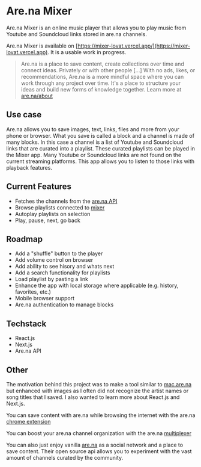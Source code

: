 # Are.na Mixer
Are.na Mixer is an online music player that allows you to play music from Youtube and Soundcloud links stored in are.na channels. 

Are.na Mixer is available on [https://mixer-lovat.vercel.app/](https://mixer-lovat.vercel.app). It is a usable work in progress.

> Are.na is a place to save content, create collections over time and connect ideas. Privately or with other people [...] With no ads, likes, or recommendations, Are.na is a more mindful space where you can work through any project over time. It's a place to structure your ideas and build new forms of knowledge together. Learn more at [are.na/about](https://www.are.na/about)

## Use case
Are.na allows you to save images, text, links, files and more from your phone or browser. What you save is called a block and a channel is made of many blocks. In this case a channel is a list of Youtube and Soundcloud links that are curated into a playlist. These curated playlists can be played in the Mixer app. Many Youtube or Soundcloud links are not found on the current streaming platforms. This app allows you to listen to those links with playback features.

## Current Features
- Fetches the channels from the [are.na API](https://dev.are.na/documentation/channels)
- Browse playlists connected to [mixer](https://www.are.na/la-src/mixer-xmxflhedaiq)
- Autoplay playlists on selection
- Play, pause, next, go back

## Roadmap
- Add a "shuffle" button to the player
- Add volume control on browser
- Add ability to see hisory and whats next
- Add a search functionality for playlists
- Load playlist by pasting a link
- Enhance the app with local storage where applicable (e.g. history, favorites, etc.)
- Mobile browser support
- Are.na authentication to manage blocks

## Techstack
- React.js
- Next.js
- Are.na API

## Other
The motivation behind this project was to make a tool similar to [mac.are.na](https://mac.are.na/) but enhanced with images as I often did not recognize the artist names or song titles that I saved. I also wanted to learn more about React.js and Next.js.

You can save content with are.na while browsing the internet with the are.na [chrome extension](https://chrome.google.com/webstore/detail/arena/lkihjlcipnbgeokmfnpogjfflofbfhga)

You can boost your are.na channel organization with the are.na [multiplexer](https://github.com/mguidetti/are.na-multiplexer)

You can also just enjoy vanilla [are.na](https://www.are.na/) as a social network and a place to save content. Their open source api allows you to experiment with the vast amount of channels curated by the community.


